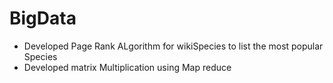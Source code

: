 # BigData
- Developed Page Rank ALgorithm for wikiSpecies to list the most popular Species
- Developed matrix Multiplication using Map reduce

